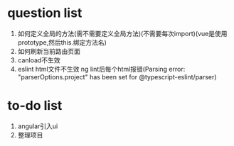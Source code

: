 # question list
1. 如何定义全局的方法(需不需要定义全局方法)(不需要每次import)(vue是使用prototype,然后this.绑定方法名)
2. 如何刷新当前路由页面
3. canload不生效
4. eslint html文件不生效 ng lint后每个html报错(Parsing error: "parserOptions.project" has 
been set for @typescript-eslint/parser)

# to-do list
1. angular引入ui
2. 整理项目